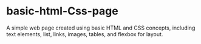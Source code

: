 # basic-html-Css-page
A simple web page created using basic HTML and CSS concepts, including text elements, list, links, images, tables, and flexbox for layout.  
